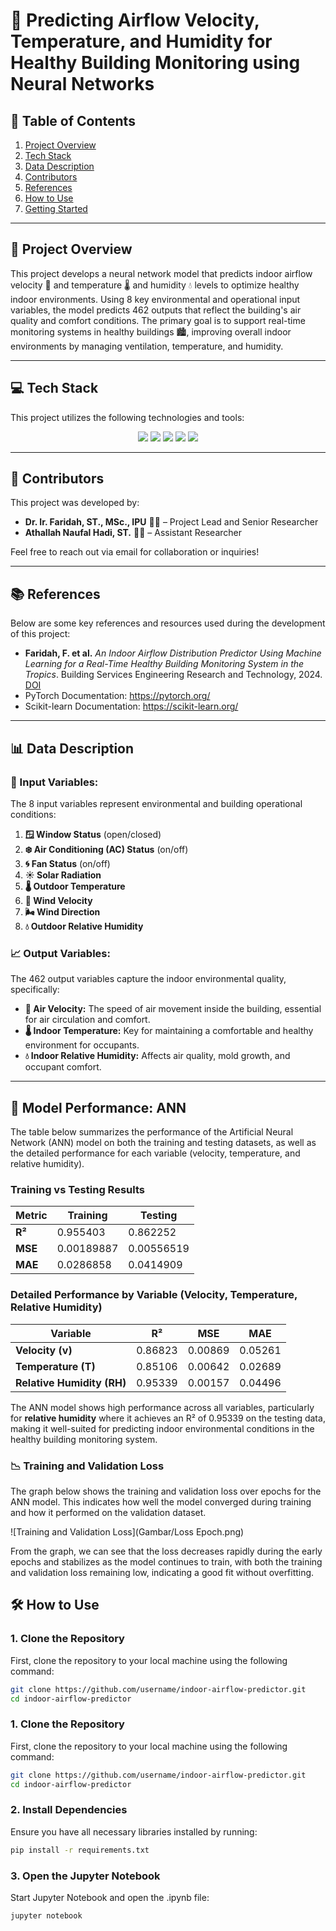 # 🏢 Predicting Airflow Velocity, Temperature, and Humidity for Healthy Building Monitoring using Neural Networks

## 📑 Table of Contents
1. [Project Overview](#-project-overview)
2. [Tech Stack](#-tech-stack)
3. [Data Description](#-data-description)
4. [Contributors](#-contributors)
5. [References](#-references)
6. [How to Use](#-how-to-use)
7. [Getting Started](#-getting-started)

---

## 📖 Project Overview
This project develops a neural network model that predicts indoor airflow velocity 💨 and temperature 🌡️ and humidity 💧 levels to optimize healthy indoor environments. Using 8 key environmental and operational input variables, the model predicts 462 outputs that reflect the building's air quality and comfort conditions. The primary goal is to support real-time monitoring systems in healthy buildings 🏙️, improving overall indoor environments by managing ventilation, temperature, and humidity.

---

## 💻 Tech Stack
This project utilizes the following technologies and tools:

<p align="center">
  <img src="https://img.shields.io/badge/PyTorch-%23EE4C2C.svg?style=for-the-badge&logo=PyTorch&logoColor=white"/>
  <img src="https://img.shields.io/badge/Scikit--Learn-%23F7931E.svg?style=for-the-badge&logo=scikit-learn&logoColor=white"/>
  <img src="https://img.shields.io/badge/Numpy-%23013243.svg?style=for-the-badge&logo=numpy&logoColor=white"/>
  <img src="https://img.shields.io/badge/Pandas-%23150458.svg?style=for-the-badge&logo=pandas&logoColor=white"/>
  <img src="https://img.shields.io/badge/Matplotlib-%23ffffff.svg?style=for-the-badge&logo=matplotlib&logoColor=black"/>
</p>

---

## 👥 Contributors
This project was developed by:
- **Dr. Ir. Faridah, ST., MSc., IPU** 🧑‍🏫 – Project Lead and Senior Researcher
- **Athallah Naufal Hadi, ST.** 🧑‍🏫 – Assistant Researcher

Feel free to reach out via email for collaboration or inquiries!

---

## 📚 References
Below are some key references and resources used during the development of this project:
- **Faridah, F. et al.** *An Indoor Airflow Distribution Predictor Using Machine Learning for a Real-Time Healthy Building Monitoring System in the Tropics*. Building Services Engineering Research and Technology, 2024.
  [DOI](https://doi.org/10.1177/01436244241231354) 
- PyTorch Documentation: https://pytorch.org/
- Scikit-learn Documentation: https://scikit-learn.org/

---

## 📊 Data Description

### 🔑 Input Variables:
The 8 input variables represent environmental and building operational conditions:
1. **🪟 Window Status** (open/closed)
2. **❄️ Air Conditioning (AC) Status** (on/off)
3. **🌀 Fan Status** (on/off)
4. **☀️ Solar Radiation**
5. **🌡️ Outdoor Temperature**
6. **💨 Wind Velocity**
7. **🌬️ Wind Direction**
8. **💧 Outdoor Relative Humidity**

### 📈 Output Variables:
The 462 output variables capture the indoor environmental quality, specifically:
- **💨 Air Velocity:** The speed of air movement inside the building, essential for air circulation and comfort.
- **🌡️ Indoor Temperature:** Key for maintaining a comfortable and healthy environment for occupants.
- **💧 Indoor Relative Humidity:** Affects air quality, mold growth, and occupant comfort.

---

## 🧠 Model Performance: ANN

The table below summarizes the performance of the Artificial Neural Network (ANN) model on both the training and testing datasets, as well as the detailed performance for each variable (velocity, temperature, and relative humidity).

### Training vs Testing Results

<table>
  <thead>
    <tr>
      <th>Metric</th>
      <th>Training</th>
      <th>Testing</th>
    </tr>
  </thead>
  <tbody>
    <tr>
      <td><strong>R²</strong></td>
      <td>0.955403</td>
      <td>0.862252</td>
    </tr>
    <tr>
      <td><strong>MSE</strong></td>
      <td>0.00189887</td>
      <td>0.00556519</td>
    </tr>
    <tr>
      <td><strong>MAE</strong></td>
      <td>0.0286858</td>
      <td>0.0414909</td>
    </tr>
  </tbody>
</table>

### Detailed Performance by Variable (Velocity, Temperature, Relative Humidity)

<table>
  <thead>
    <tr>
      <th>Variable</th>
      <th>R²</th>
      <th>MSE</th>
      <th>MAE</th>
    </tr>
  </thead>
  <tbody>
    <tr>
      <td><strong>Velocity (v)</strong></td>
      <td>0.86823</td>
      <td>0.00869</td>
      <td>0.05261</td>
    </tr>
    <tr>
      <td><strong>Temperature (T)</strong></td>
      <td>0.85106</td>
      <td>0.00642</td>
      <td>0.02689</td>
    </tr>
    <tr>
      <td><strong>Relative Humidity (RH)</strong></td>
      <td>0.95339</td>
      <td>0.00157</td>
      <td>0.04496</td>
    </tr>
  </tbody>
</table>

The ANN model shows high performance across all variables, particularly for **relative humidity** where it achieves an R² of 0.95339 on the testing data, making it well-suited for predicting indoor environmental conditions in the healthy building monitoring system.

### 📉 Training and Validation Loss

The graph below shows the training and validation loss over epochs for the ANN model. This indicates how well the model converged during training and how it performed on the validation dataset.

![Training and Validation Loss](Gambar/Loss Epoch.png)

From the graph, we can see that the loss decreases rapidly during the early epochs and stabilizes as the model continues to train, with both the training and validation loss remaining low, indicating a good fit without overfitting.

## 🛠️ How to Use

### 1. Clone the Repository
First, clone the repository to your local machine using the following command:

```bash
git clone https://github.com/username/indoor-airflow-predictor.git
cd indoor-airflow-predictor
```
### 1. Clone the Repository
First, clone the repository to your local machine using the following command:

```bash
git clone https://github.com/username/indoor-airflow-predictor.git
cd indoor-airflow-predictor
```
### 2. Install Dependencies
Ensure you have all necessary libraries installed by running:

```bash
pip install -r requirements.txt
```
### 3. Open the Jupyter Notebook
Start Jupyter Notebook and open the .ipynb file:

```bash
jupyter notebook
```


